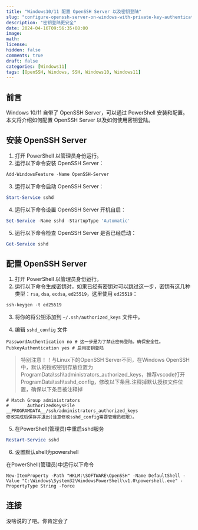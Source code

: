 ```yaml
---
title: "Windows10/11 配置 OpenSSH Server 以及密钥登陆"
slug: "configure-openssh-server-on-windows-with-private-key-authentication"
description: "密钥登陆更安全"
date: 2024-04-16T09:56:35+08:00
image: 
math: 
license: 
hidden: false
comments: true
draft: false
categories: [Windows11]
tags: [OpenSSH, Windows, SSH, Windows10, Windows11]
---
```


## 前言

Windows 10/11 自带了 OpenSSH Server，可以通过 PowerShell 安装和配置。本文将介绍如何配置 OpenSSH Server 以及如何使用密钥登陆。

## 安装 OpenSSH Server

1. 打开 PowerShell 以管理员身份运行。
2. 运行以下命令安装 OpenSSH Server：

```powershell
Add-WindowsFeature -Name OpenSSH-Server
```

3. 运行以下命令启动 OpenSSH Server：

```powershell
Start-Service sshd
```

4. 运行以下命令设置 OpenSSH Server 开机自启：

```powershell
Set-Service -Name sshd -StartupType 'Automatic'
```

5. 运行以下命令检查 OpenSSH Server 是否已经启动：

```powershell
Get-Service sshd
```

## 配置 OpenSSH Server

1. 打开 PowerShell 以管理员身份运行。
2. 运行以下命令生成密钥对，如果已经有密钥对可以跳过这一步，密钥有这几种类型：`rsa`, `dsa`, `ecdsa`, `ed25519`，这里使用 `ed25519`：

```powershell
ssh-keygen -t ed25519
```

3. 将你的将公钥添加到 `~/.ssh/authorized_keys` 文件中。

4. 编辑 `sshd_config` 文件

```plaintext
PasswordAuthentication no # 这一步是为了禁止密码登陆。确保安全性。
PubkeyAuthentication yes # 启用密钥登陆
```

> 特别注意！！与Linux下的OpenSSH Server不同，在Windows OpenSSH中，默认的授权密钥存放位置为ProgramData\ssh\administrators_authorized_keys，推荐vscode打开ProgramData\ssh\sshd_config，修改以下条目.注释掉默认授权文件位置，确保以下条目被注释掉

```plaintext
# Match Group administrators
#       AuthorizedKeysFile __PROGRAMDATA__/ssh/administrators_authorized_keys
修改完成后保存并退出(注意修改sshd_config需要管理员权限)。
```

5. 在PowerShell(管理员)中重启sshd服务

```powershell
Restart-Service sshd
```

6. 设置默认shell为powershell

在PowerShell(管理员)中运行以下命令

```plaintext
New-ItemProperty -Path "HKLM:\SOFTWARE\OpenSSH" -Name DefaultShell -Value "C:\Windows\System32\WindowsPowerShell\v1.0\powershell.exe" -PropertyType String -Force
```

## 连接

没啥说的了吧。你肯定会了
